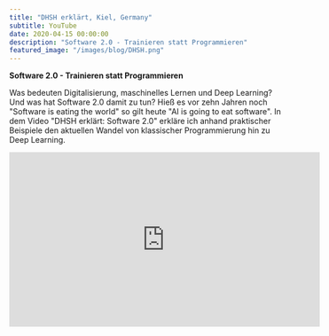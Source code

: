 ```yaml
---
title: "DHSH erklärt, Kiel, Germany"
subtitle: YouTube
date: 2020-04-15 00:00:00
description: "Software 2.0 - Trainieren statt Programmieren"
featured_image: "/images/blog/DHSH.png"
---
```


**Software 2.0 - Trainieren statt Programmieren**

Was bedeuten Digitalisierung, maschinelles Lernen und Deep Learning? Und was hat Software 2.0 damit zu tun? Hieß es vor zehn Jahren noch "Software is eating the world" so gilt heute "AI is going to eat software". In dem Video "DHSH erklärt: Software 2.0" erkläre ich anhand praktischer Beispiele den aktuellen Wandel von klassischer Programmierung hin zu Deep Learning.

<iframe width="560" height="315" src="https://www.youtube.com/embed/1OKX8pAgu8w" title="YouTube video player" frameborder="0" allow="accelerometer; autoplay; clipboard-write; encrypted-media; gyroscope; picture-in-picture" allowfullscreen></iframe>
